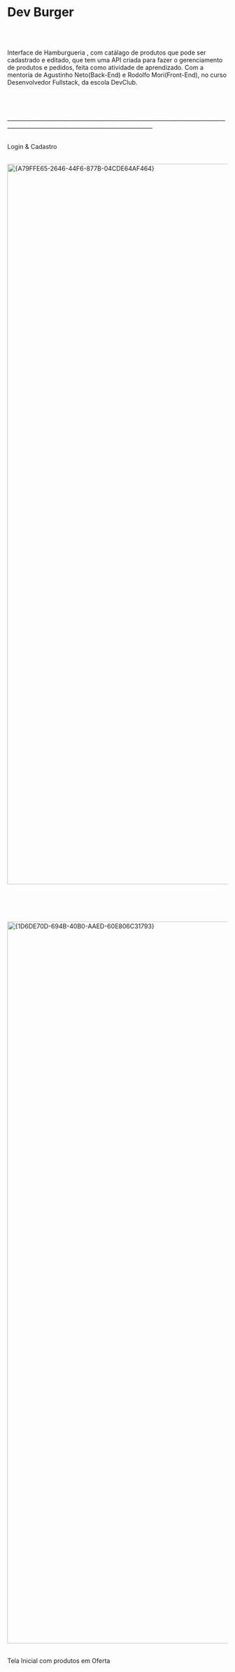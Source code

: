
<h1>Dev Burger</h1>
<br>
<br>
<p>Interface de Hamburgueria , com catálago de produtos que pode ser cadastrado e editado, que tem uma API criada para fazer o gerenciamento de produtos e pedidos, feita como atividade de aprendizado. 
Com a mentoria de Agustinho Neto(Back-End) e Rodolfo Mori(Front-End), no curso Desenvolvedor Fullstack, da escola  DevClub.</p>
<br>
<br>
<br>
__________________________________________________________________________________________________________________________________
<br>
<br>
<p>Login & Cadastro</p>
<br>
<img width="3831" height="1648" alt="{A79FFE65-2646-44F6-877B-04CDE64AF464}" src="https://github.com/user-attachments/assets/c7faf1c9-1470-48e2-9f80-a79b998bff07" />
<br>
<br>
<br>
<br>
<br>
<br>
<img width="3840" height="1651" alt="{1D6DE70D-694B-40B0-AAED-60E806C31793}" src="https://github.com/user-attachments/assets/950c94b5-08c6-490f-853a-36c9d1f4837f" />
<br>
<br>
<p>Tela Inicial com produtos em Oferta</p>
<br>
<br>
<br>
<br>
<br>
<br>
<img width="3840" height="1633" alt="{AF289018-F6AC-4C89-AC90-0D20A3BC69C3}" src="https://github.com/user-attachments/assets/c8542eec-e20a-46af-a22c-f60e7805fb87" />
<br>
<br>
<p>Interface simples car store , atividade baseada no video de Dev Club, para treinar coceitos de programação</p>
<br>
<br>
<br>

<img width="3838" height="1639" alt="{84478DA1-057A-40F2-B89B-2D35D57EEC13}" src="https://github.com/user-attachments/assets/1e93c190-777e-472f-8adf-cbbaaacf77fa" />
<br>
<br>
<br>
<img width="3840" height="1645" alt="{FD6E3CAB-6535-43BE-B633-6BD9707065B0}" src="https://github.com/user-attachments/assets/bc3f2fe5-1a13-410a-a2d1-9cc8ed33fa83" />
<br>
<img width="3840" height="2112" alt="{2881FD5B-ED32-4152-997A-6B1A2B31EB33}" src="https://github.com/user-attachments/assets/532a2e96-5458-4b2b-acf3-db3324488552" />
<br>
<br>
<p>Interface simples car store , atividade baseada no video de Dev Club, para treinar coceitos de programação</p>
<br>
<br>
<br>

<img width="3786" height="1648" alt="{21FAE30A-C58A-46AC-8124-81F4FED20A36}" src="https://github.com/user-attachments/assets/22dd738e-8f32-483c-b9a2-c629126c1a61" />
<br>
<br>
<p>Interface simples car store , atividade baseada no video de Dev Club, para treinar coceitos de programação</p>
<br>
<br>
<br>

<img width="3840" height="1636" alt="{22A6CE73-E955-458B-AFC6-D2275BF6C537}" src="https://github.com/user-attachments/assets/56631c3b-bdc5-4771-b744-770580ec6168" />
<br>
<br>
<p>Interface simples car store , atividade baseada no video de Dev Club, para treinar coceitos de programação</p>
<br>
<br>
<br>


<img width="3840" height="1636" alt="{A44D28EC-7481-4902-82BA-8DE410B28C7D}" src="https://github.com/user-attachments/assets/96869928-ece6-427b-9734-96014fb1637f" />
<br>
<br>
<p>Interface simples car store , atividade baseada no video de Dev Club, para treinar coceitos de programação</p>
<br>
<br>
<br>

<img width="3831" height="1636" alt="{1209B0D4-AF83-4180-9641-EA0B8D459D08}" src="https://github.com/user-attachments/assets/d1ac2bd9-ebf7-4a25-81f5-ff05b54a387a" />







